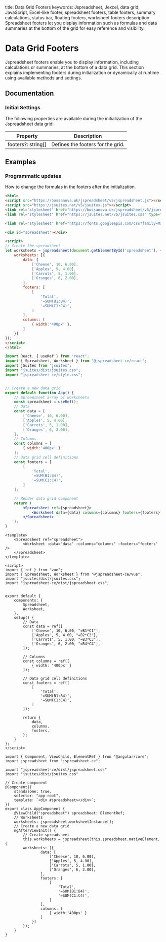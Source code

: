 title: Data Grid Footers
keywords: Jspreadsheet, Jexcel, data grid, JavaScript, Excel-like footer, spreadsheet footers, table footers, summary calculations, status bar, floating footers, worksheet footers
description: Spreadsheet footers let you display information such as formulas and data summaries at the bottom of the grid for easy reference and visibility.

# Data Grid Footers

Jspreadsheet footers enable you to display information, including calculations or summaries, at the bottom of a data grid. This section explains implementing footers during initialization or dynamically at runtime using available methods and settings.

## Documentation

### Initial Settings

The following properties are available during the initialization of the Jspreadsheet data grid:

| Property                      | Description                                                      |
|-------------------------------|------------------------------------------------------------------|
| footers?: string[]            | Defines the footers for the grid.                                |

## Examples

### Programmatic updates

How to change the formulas in the footers after the initialization. 

```html
<html>
<script src="https://bossanova.uk/jspreadsheet/v5/jspreadsheet.js"></script>
<script src="https://jsuites.net/v5/jsuites.js"></script>
<link rel="stylesheet" href="https://bossanova.uk/jspreadsheet/v5/jspreadsheet.css" type="text/css" />
<link rel="stylesheet" href="https://jsuites.net/v5/jsuites.css" type="text/css" />

<link rel="stylesheet" href="https://fonts.googleapis.com/css?family=Material+Icons" />

<div id="spreadsheet"></div>

<script>
// Create the spreadsheet
let worksheets = jspreadsheet(document.getElementById('spreadsheet'), {
    worksheets: [{
        data: [
            ['Cheese', 10, 6.00],
            ['Apples', 5, 4.00],
            ['Carrots', 5, 1.00],
            ['Oranges', 6, 2.00],
        ],
        footers: [
            [
                'Total',
                '=SUM(B1:B4)',
                '=SUM(C1:C4)',
            ]
        ],
        columns: [
            { width:'400px' },
        ]
    }]
});
</script>
</html>
```
```jsx
import React, { useRef } from "react";
import { Spreadsheet, Worksheet } from "@jspreadsheet-ce/react";
import jSuites from "jsuites";
import "jsuites/dist/jsuites.css";
import "jspreadsheet-ce/style.css";


// Create a new data grid
export default function App() {
    // Spreadsheet array of worksheets
    const spreadsheet = useRef();
    // Data
    const data = [
        ['Cheese', 10, 6.00],
        ['Apples', 5, 4.00],
        ['Carrots', 5, 1.00],
        ['Oranges', 6, 2.00],
    ];
    // Columns
    const columns = [
        { width:'400px' }
    ];
    // Data grid cell definitions
    const footers = [
        [
            'Total',
            '=SUM(B1:B4)',
            '=SUM(C1:C4)',
        ]
    ];

    // Render data grid component
    return (
        <Spreadsheet ref={spreadsheet}>
            <Worksheet data={data} columns={columns} footers={footers} />
        </Spreadsheet>
    );
}
```
```vue
<template>
    <Spreadsheet ref="spreadsheet">
        <Worksheet :data="data" :columns="columns" :footers="footers"  />
    </Spreadsheet>
</template>

<script>
import { ref } from "vue";
import { Spreadsheet, Worksheet } from "@jspreadsheet-ce/vue";
import "jsuites/dist/jsuites.css";
import "jspreadsheet-ce/dist/jspreadsheet.css";


export default {
    components: {
        Spreadsheet,
        Worksheet,
    },
    setup() {
        // Data
        const data = ref([
            ['Cheese', 10, 6.00, "=B1*C1"],
            ['Apples', 5, 4.00, "=B2*C2"],
            ['Carrots', 5, 1.00, "=B3*C3"],
            ['Oranges', 6, 2.00, "=B4*C4"],
        ]);

        // Columns
        const columns = ref([
            { width: '400px' }
        ]);

        // Data grid cell definitions
        const footers = ref([
            [
                'Total',
                '=SUM(B1:B4)',
                '=SUM(C1:C4)',
            ]
        ]);

        return {
            data,
            columns,
            footers,
        };
    }
};
</script>
```
```angularjs
import { Component, ViewChild, ElementRef } from "@angular/core";
import jspreadsheet from "jspreadsheet-ce";

import "jspreadsheet-ce/dist/jspreadsheet.css"
import "jsuites/dist/jsuites.css"

// Create component
@Component({
    standalone: true,
    selector: "app-root",
    template: `<div #spreadsheet></div>`;
})
export class AppComponent {
    @ViewChild("spreadsheet") spreadsheet: ElementRef;
    // Worksheets
    worksheets: jspreadsheet.worksheetInstance[];
    // Create a new data grid
    ngAfterViewInit() {
        // Create spreadsheet
        this.worksheets = jspreadsheet(this.spreadsheet.nativeElement, {
        worksheets: [{
                data: [
                    ['Cheese', 10, 6.00],
                    ['Apples', 5, 4.00],
                    ['Carrots', 5, 1.00],
                    ['Oranges', 6, 2.00],
                ],
                footers: [
                    [
                        'Total',
                        '=SUM(B1:B4)',
                        '=SUM(C1:C4)',
                    ]
                ],
                columns: [
                    { width:'400px' }
                ]
            }]
        });
    }
}
```
